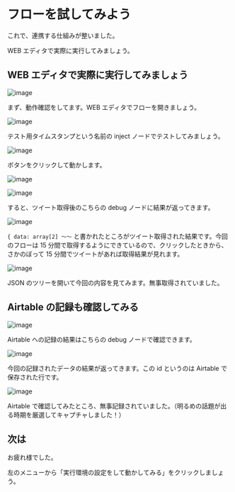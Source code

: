 # フローを試してみよう

これで、連携する仕組みが整いました。

WEB エディタで実際に実行してみましょう。

## WEB エディタで実際に実行してみましょう

![image](https://i.gyazo.com/7525befb84b02360559d8da2fe233121.png)

まず、動作確認をしてます。WEB エディタでフローを開きましょう。

![image](https://i.gyazo.com/ed794fa846c36cd41de57e46c3e86247.png)

テスト用タイムスタンプという名前の inject ノードでテストしてみましょう。

![image](https://i.gyazo.com/a5a225cc82283cb7baafc1bf1fd00fb6.png)

ボタンをクリックして動かします。

![image](https://i.gyazo.com/7816d55ed5175bef63a7ae4406c03d66.png)

![image](https://i.gyazo.com/3a4936be5034e0d56a73748aeaf1c89d.png)

すると、ツイート取得後のこちらの debug ノードに結果が返ってきます。

![image](https://i.gyazo.com/678787565dfe137153987b67170031dc.png)

`{ data: array[2] ～～` と書かれたところがツイート取得された結果です。今回のフローは 15 分間で取得するようにできているので、クリックしたときから、さかのぼって 15 分間でツイートがあれば取得結果が見れます。

![image](https://i.gyazo.com/a80d8ccbaaf4ad99966a7edd59687b86.png)

JSON のツリーを開いて今回の内容を見てみます。無事取得されていました。

## Airtable の記録も確認してみる

![image](https://i.gyazo.com/2889b7047e4e6c5d95cefe659187f329.png)

Airtable への記録の結果はこちらの debug ノードで確認できます。

![image](https://i.gyazo.com/0e7efa4a25f9defdfeadebe37665dfe4.png)

今回の記録されたデータの結果が返ってきます。この id というのは Airtable で保存された行です。

![image](https://i.gyazo.com/12562ce6f8d90a963964e43f385677a6.png)

Airtable で確認してみたところ、無事記録されていました。（明るめの話題が出る時期を厳選してキャプチャしました！）

## 次は

お疲れ様でした。

左のメニューから「実行環境の設定をして動かしてみる」をクリックしましょう。